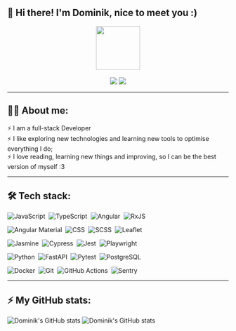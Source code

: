 ## :wave: Hi there! I'm Dominik, nice to meet you :)

<div id="header" align="center">
    <img src="https://media.giphy.com/media/1GEATImIxEXVR79Dhk/giphy.gif" alt="" width=100/>
</div>
<br/>
<div id="badges" align="center">
    <a href="&#109;&#97;&#105;&#108;&#116;&#111;&#58;%64%6F%6D%69%6E%69%6B%2E%73%69%67%75%6C%73%6B%69%40%70%72%6F%74%6F%6E%2E%6D%65"><img src="https://img.shields.io/badge/email-8B89CC?style=for-the-badge&logo=protonmail&logoColor=white"></a>
    <a href="https://www.linkedin.com/in/dominik-sigulski/"><img src="https://img.shields.io/badge/linkedin-%230077B5.svg?&style=for-the-badge&logo=linkedin&logoColor=white"/></a>
</div>

---

## :man_technologist: About me:

:zap: I am a full-stack Developer<br/>
:zap: I like exploring new technologies and learning new tools to optimise everything I do;<br/>
:zap: I love reading, learning new things and improving, so I can be the best version of myself :3<br/>

---

## :hammer_and_wrench: Tech stack:

![JavaScript](https://img.shields.io/badge/-JavaScript-05122A?style=flat&logo=javascript)&nbsp;
![TypeScript](https://img.shields.io/badge/-TypeScript-05122A?style=flat&logo=typescript)&nbsp;
![Angular](https://img.shields.io/badge/-Angular-05122A?style=flat&logo=angular)&nbsp;
![RxJS](https://img.shields.io/badge/-RxJS-05122A?style=flat&logo=reactivex)&nbsp;


![Angular Material](https://img.shields.io/badge/-Angular%20Material-05122A?style=flat&logo=angular)&nbsp;
![CSS](https://img.shields.io/badge/-CSS-05122A?style=flat&logo=css3)&nbsp;
![SCSS](https://img.shields.io/badge/-SCSS-05122A?style=flat&logo=sass)&nbsp;
![Leaflet](https://img.shields.io/badge/-Leaflet-05122A?style=flat&logo=Leaflet)&nbsp;


![Jasmine](https://img.shields.io/badge/-Jasmine-05122A?style=flat&logo=jasmine)&nbsp;
![Cypress](https://img.shields.io/badge/-Cypress-05122A?style=flat&logo=cypress)&nbsp;
![Jest](https://img.shields.io/badge/-Jest-05122A?style=flat&logo=jest)&nbsp;
![Playwright](https://img.shields.io/badge/-Playwright-05122A?style=flat&logo=playwright)&nbsp;


![Python](https://img.shields.io/badge/-Python-05122A?style=flat&logo=python)&nbsp;
![FastAPI](https://img.shields.io/badge/-FastAPI-05122A?style=flat&logo=fastapi)&nbsp;
![Pytest](https://img.shields.io/badge/-Pytest-05122A?style=flat&logo=pytest)&nbsp;
![PostgreSQL](https://img.shields.io/badge/-PostgreSQL-05122A?style=flat&logo=postgresql)&nbsp;


![Docker](https://img.shields.io/badge/-Docker-05122A?style=flat&logo=docker)&nbsp;
![Git](https://img.shields.io/badge/-Git-05122A?style=flat&logo=git)&nbsp;
![GitHub Actions](https://img.shields.io/badge/-GitHub%20Actions-05122A?style=flat&logo=githubactions)&nbsp;
![Sentry](https://img.shields.io/badge/-Sentry-05122A?style=flat&logo=sentry)&nbsp;

---

## :zap: My GitHub stats:

![Dominik's GitHub stats](https://github-readme-stats.vercel.app/api?username=domin8668&hide_title=true&hide_border=true&theme=dark&show_icons=true)
![Dominik's GitHub stats](https://github-readme-stats.vercel.app/api/top-langs?username=domin8668&hide_title=true&hide_border=true&theme=dark&show_icons=true&layout=compact)
